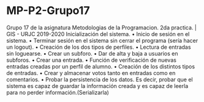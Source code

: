 # MP-P2-Grupo17
Grupo 17 de la asignatura Metodologias de la Programacion. 2da practica. | GIS - URJC 2019-2020
Inicialización del sistema.
• Inicio de sesión en el sistema.
• Terminar sesión en el sistema sin cerrar el programa (sería hacer un logout).
• Creación de los dos tipos de perfiles.
• Lectura de entradas sin loguearse.
• Crear un subforo.
• Dar de alta y baja a usuarios en subforos.
• Crear una entrada.
• Función de verificación de nuevas entradas creadas por un perfil de alumno.
• Creación de los distintos tipos de entradas.
• Crear y almacenar votos tanto en entradas como en comentarios.
• Probar la persistencia de los datos. Es decir, probar que el sistema es capaz de guardar la información
creada y es capaz de leerla para no perder información.(Serializarla)
